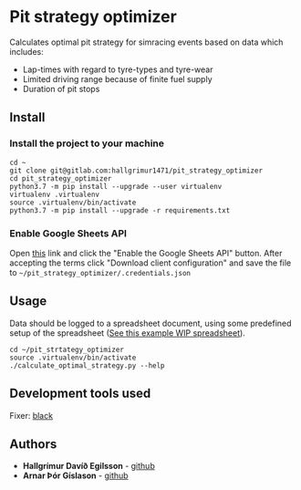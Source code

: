 # Pit strategy optimizer

Calculates optimal pit strategy for simracing events based on data which includes:

* Lap-times with regard to tyre-types and tyre-wear
* Limited driving range  because of finite fuel supply
* Duration of pit stops

## Install

### Install the project to your machine

```
cd ~
git clone git@gitlab.com:hallgrimur1471/pit_strategy_optimizer
cd pit_strategy_optimizer
python3.7 -m pip install --upgrade --user virtualenv
virtualenv .virtualenv
source .virtualenv/bin/activate
python3.7 -m pip install --upgrade -r requirements.txt
```

### Enable Google Sheets API

Open [this](https://developers.google.com/sheets/api/quickstart/python) link and click the "Enable the Google Sheets API" button. After accepting the terms click "Download client configuration" and save the file to `~/pit_strategy_optimizer/.credentials.json`

## Usage

Data should be logged to a spreadsheet document, using some predefined setup of the spreadsheet ([See this example WIP spreadsheet](https://docs.google.com/spreadsheets/d/1P3fT81u8-2S7sSsx5KlRKCovWY10ZBDjImO-9myxo9U/edit?usp=sharing)).

```
cd ~/pit_strtategy_optimizer
source .virtualenv/bin/activate
./calculate_optimal_strategy.py --help
```

## Development tools used

Fixer: [black](https://github.com/ambv/black)

## Authors

* **Hallgrímur Davíð Egilsson** - [github](https://github.com/hallgrimur1471)
* **Arnar Þór Gíslason** - [github](https://github.com/arnargisla)
